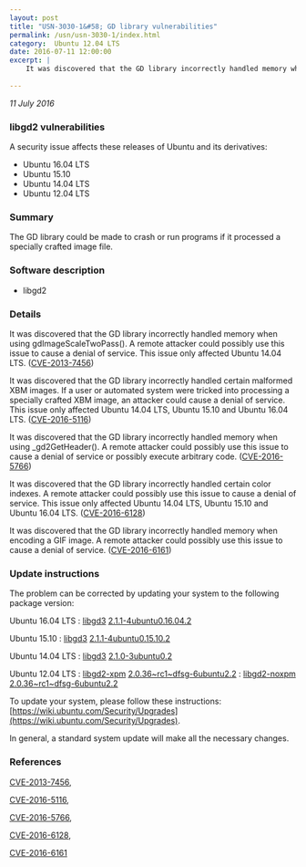 ```yaml
---
layout: post
title: "USN-3030-1&#58; GD library vulnerabilities"
permalink: /usn/usn-3030-1/index.html
category:  Ubuntu 12.04 LTS
date: 2016-07-11 12:00:00
excerpt: |
    It was discovered that the GD library incorrectly handled memory when using gdImageScaleTwoPass(). A remote attacker could possibly use this issue to cause a denial of service. This issue only affected Ubuntu 14.04 LTS. ([CVE-2013-7456](http://people.ubuntu.com/~ubuntu-security/cve/CVE-2013-7456))
    
--- 
```

 
 

*11 July 2016*

### libgd2 vulnerabilities

A security issue affects these releases of Ubuntu and its derivatives:

* Ubuntu 16.04 LTS
* Ubuntu 15.10
* Ubuntu 14.04 LTS
* Ubuntu 12.04 LTS

### Summary

The GD library could be made to crash or run programs if it processed a specially crafted image file.

### Software description

* libgd2 

### Details

It was discovered that the GD library incorrectly handled memory when using gdImageScaleTwoPass(). A remote attacker could possibly use this issue to cause a denial of service. This issue only affected Ubuntu 14.04 LTS. ([CVE-2013-7456](http://people.ubuntu.com/~ubuntu-security/cve/CVE-2013-7456))

It was discovered that the GD library incorrectly handled certain malformed XBM images. If a user or automated system were tricked into processing a specially crafted XBM image, an attacker could cause a denial of service. This issue only affected Ubuntu 14.04 LTS, Ubuntu 15.10 and Ubuntu 16.04 LTS. ([CVE-2016-5116](http://people.ubuntu.com/~ubuntu-security/cve/CVE-2016-5116))

It was discovered that the GD library incorrectly handled memory when using _gd2GetHeader(). A remote attacker could possibly use this issue to cause a denial of service or possibly execute arbitrary code. ([CVE-2016-5766](http://people.ubuntu.com/~ubuntu-security/cve/CVE-2016-5766))

It was discovered that the GD library incorrectly handled certain color indexes. A remote attacker could possibly use this issue to cause a denial of service. This issue only affected Ubuntu 14.04 LTS, Ubuntu 15.10 and Ubuntu 16.04 LTS. ([CVE-2016-6128](http://people.ubuntu.com/~ubuntu-security/cve/CVE-2016-6128))

It was discovered that the GD library incorrectly handled memory when encoding a GIF image. A remote attacker could possibly use this issue to cause a denial of service. ([CVE-2016-6161](http://people.ubuntu.com/~ubuntu-security/cve/CVE-2016-6161)) 

### Update instructions

The problem can be corrected by updating your system to the following package version:

Ubuntu 16.04 LTS
 : [libgd3](https://launchpad.net/ubuntu/+source/libgd2) <span> [2.1.1-4ubuntu0.16.04.2](https://launchpad.net/ubuntu/+source/libgd2/2.1.1-4ubuntu0.16.04.2) </span> 

Ubuntu 15.10
 : [libgd3](https://launchpad.net/ubuntu/+source/libgd2) <span> [2.1.1-4ubuntu0.15.10.2](https://launchpad.net/ubuntu/+source/libgd2/2.1.1-4ubuntu0.15.10.2) </span> 

Ubuntu 14.04 LTS
 : [libgd3](https://launchpad.net/ubuntu/+source/libgd2) <span> [2.1.0-3ubuntu0.2](https://launchpad.net/ubuntu/+source/libgd2/2.1.0-3ubuntu0.2) </span> 

Ubuntu 12.04 LTS
 : [libgd2-xpm](https://launchpad.net/ubuntu/+source/libgd2) <span> [2.0.36~rc1~dfsg-6ubuntu2.2](https://launchpad.net/ubuntu/+source/libgd2/2.0.36~rc1~dfsg-6ubuntu2.2) </span> 
 : [libgd2-noxpm](https://launchpad.net/ubuntu/+source/libgd2) <span> [2.0.36~rc1~dfsg-6ubuntu2.2](https://launchpad.net/ubuntu/+source/libgd2/2.0.36~rc1~dfsg-6ubuntu2.2) </span> 

To update your system, please follow these instructions: [https://wiki.ubuntu.com/Security/Upgrades](https://wiki.ubuntu.com/Security/Upgrades).

In general, a standard system update will make all the necessary changes. 

### References

 
 [CVE-2013-7456](http://people.ubuntu.com/~ubuntu-security/cve/CVE-2013-7456), 

 [CVE-2016-5116](http://people.ubuntu.com/~ubuntu-security/cve/CVE-2016-5116), 

 [CVE-2016-5766](http://people.ubuntu.com/~ubuntu-security/cve/CVE-2016-5766), 

 [CVE-2016-6128](http://people.ubuntu.com/~ubuntu-security/cve/CVE-2016-6128), 

 [CVE-2016-6161](http://people.ubuntu.com/~ubuntu-security/cve/CVE-2016-6161)
 

